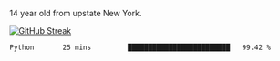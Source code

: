 14 year old from upstate New York.

[![GitHub Streak](https://github-readme-streak-stats.herokuapp.com?user=airD173&theme=onedark&hide_border=true)](https://git.io/streak-stats)

<!--START_SECTION:waka-->
```text
Python       25 mins         █████████████████████████   99.42 % 
```
<!--END_SECTION:waka-->
